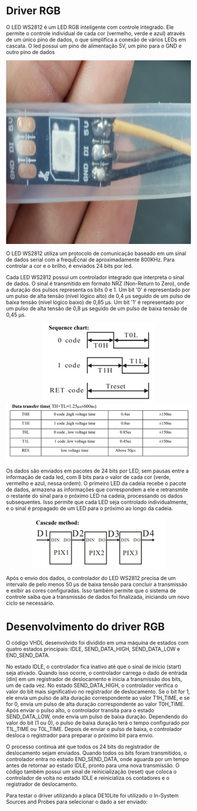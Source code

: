 # Driver RGB


O LED WS2812 é um LED RGB inteligente com controle integrado. Ele permite o controle individual de cada cor (vermelho, verde e azul) através de um único pino de dados, o que simplifica a conexão de vários LEDs em cascata. O led possui um pino de alimentação 5V, um pino para o GND e outro pino de dados

<p align="center">
    <img height="500" src="imagens/led.jpg">
</p>

O LED WS2812 utiliza um protocolo de comunicação baseado em um sinal de dados serial com a frequÊcnai de aproximadamente 800KHz. Para controlar a cor e o brilho, é enviados 24 bits por led.

Cada LED WS2812 possui um controlador integrado que interpreta o sinal de dados. O sinal é transmitido em formato NRZ (Non-Return to Zero), onde a duração dos pulsos representa os bits 0 e 1. Um bit '0' é representado por um pulso de alta tensão (nível lógico alto) de 0,4 µs seguido de um pulso de baixa tensão (nível lógico baixo) de 0,85 µs. Um bit '1' é representado por um pulso de alta tensão de 0,8 µs seguido de um pulso de baixa tensão de 0,45 µs.

<p align="center">
    <img src="imagens/comunicação_nrz.jpg">
    <img src="imagens/tempos_nrz.jpg">
</p>

Os dados são enviados em pacotes de 24 bits por LED, sem pausas entre a informação de cada led, com 8 bits para o valor de cada cor (verde, vermelho e azul, nessa ordem). O primeiro LED da cadeia recebe o pacote de dados, armazena as informações que correspondem a ele e retransmite o restante do sinal para o próximo LED na cadeia, processando os dados subsequentes. Isso permite que cada LED seja controlado individualmente, e o sinal é propagado de um LED para o próximo ao longo da cadeia.

<p align="center">
    <img src="imagens/led_cascata.jpg">
</p>

Após o envio dos dados, o controlador do LED WS2812 precisa de um intervalo de pelo menos 50 µs de baixa tensão para concluir a transmissão e exibir as cores configuradas. Isso também permite que o sistema de controle saiba que a transmissão de dados foi finalizada, iniciando um novo ciclo se necessário.  
# Desenvolvimento do driver RGB

O código VHDL desenvolvido foi dividido em uma máquina de estados com quatro estados principais: IDLE, SEND_DATA_HIGH, SEND_DATA_LOW e END_SEND_DATA.  

No estado IDLE, o controlador fica inativo até que o sinal de início (start) seja ativado. Quando isso ocorre, o controlador carrega o dado de entrada (din) em um registrador de deslocamento e inicia a transmissão dos bits, um de cada vez. No estado SEND_DATA_HIGH, o controlador verifica o valor do bit mais significativo no registrador de deslocamento. Se o bit for 1, ele envia um pulso de alta duração correspondente ao valor T1H_TIME, e se for 0, envia um pulso de alta duração correspondente ao valor T0H_TIME. Após enviar o pulso alto, o controlador transita para o estado SEND_DATA_LOW, onde envia um pulso de baixa duração. Dependendo do valor do bit (1 ou 0), o pulso de baixa duração terá o tempo configurado por T1L_TIME ou T0L_TIME. Depois de enviar o pulso de baixa, o controlador desloca o registrador para preparar o próximo bit para envio.

O processo continua até que todos os 24 bits do registrador de deslocamento sejam enviados. Quando todos os bits foram transmitidos, o controlador entra no estado END_SEND_DATA, onde aguarda por um tempo antes de retornar ao estado IDLE, pronto para uma nova transmissão. O código também possui um sinal de reinicialização (reset) que coloca o controlador de volta no estado IDLE e reinicializa os contadores e o registrador de deslocamento.  

Para testar o driver utilizando a placa DE10Lite foi utilizado o In-System Sources and Probes para selecionar o dado a ser enviado:
